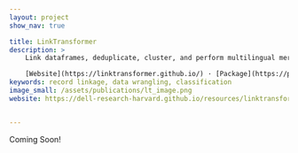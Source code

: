 ```yaml
---
layout: project
show_nav: true

title: LinkTransformer
description: >
    Link dataframes, deduplicate, cluster, and perform multilingual merges with the full power of Deep Learning.  

    [Website](https://linktransformer.github.io/) · [Package](https://pypi.org/project/linktransformer/) · [Paper](redirects/publications/linktransformer) · [Github](https://github.com/dell-research-harvard/linktransformer)
keywords: record linkage, data wrangling, classification
image_small: /assets/publications/lt_image.png
website: https://dell-research-harvard.github.io/resources/linktransformer


---
```


Coming Soon!